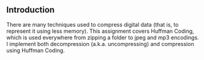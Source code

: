 ## Introduction

There are many techniques used to compress digital data (that is, to represent it using less memory). This assignment covers Huffman Coding, which is used everywhere from zipping a folder to jpeg and mp3 encodings. I implement both decompression (a.k.a. uncompressing) and compression using Huffman Coding. 

